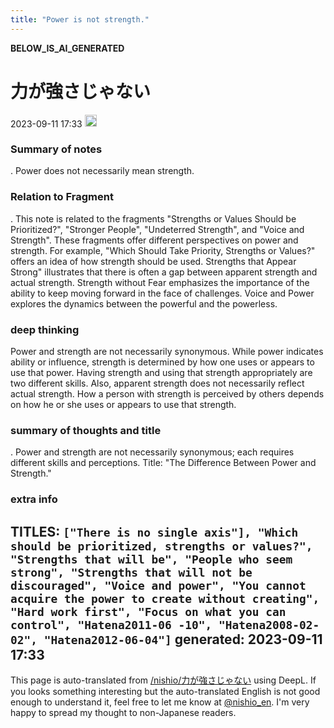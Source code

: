 ```yaml
---
title: "Power is not strength."
---
```


__BELOW_IS_AI_GENERATED__
# 力が強さじゃない
 2023-09-11 17:33 <img src='https://scrapbox.io/api/pages/nishio-en/omni/icon' alt='omni.icon' height="19.5"/>
### Summary of notes
.
Power does not necessarily mean strength.

### Relation to Fragment
.
This note is related to the fragments "Strengths or Values Should be Prioritized?", "Stronger People", "Undeterred Strength", and "Voice and Strength". These fragments offer different perspectives on power and strength. For example, "Which Should Take Priority, Strengths or Values?" offers an idea of how strength should be used. Strengths that Appear Strong" illustrates that there is often a gap between apparent strength and actual strength. Strength without Fear emphasizes the importance of the ability to keep moving forward in the face of challenges. Voice and Power explores the dynamics between the powerful and the powerless.

### deep thinking
Power and strength are not necessarily synonymous. While power indicates ability or influence, strength is determined by how one uses or appears to use that power. Having strength and using that strength appropriately are two different skills. Also, apparent strength does not necessarily reflect actual strength. How a person with strength is perceived by others depends on how he or she uses or appears to use that strength.

### summary of thoughts and title
.
Power and strength are not necessarily synonymous; each requires different skills and perceptions. Title: "The Difference Between Power and Strength."

### extra info
TITLES: `["There is no single axis"], "Which should be prioritized, strengths or values?", "Strengths that will be", "People who seem strong", "Strengths that will not be discouraged", "Voice and power", "You cannot acquire the power to create without creating", "Hard work first", "Focus on what you can control", "Hatena2011-06 -10", "Hatena2008-02-02", "Hatena2012-06-04"]`
generated: 2023-09-11 17:33
---
This page is auto-translated from [/nishio/力が強さじゃない](https://scrapbox.io/nishio/力が強さじゃない) using DeepL. If you looks something interesting but the auto-translated English is not good enough to understand it, feel free to let me know at [@nishio_en](https://twitter.com/nishio_en). I'm very happy to spread my thought to non-Japanese readers.